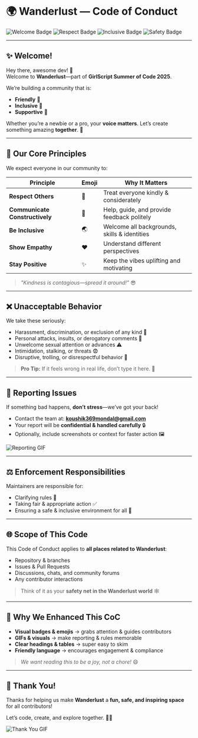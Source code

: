 # 🌍 Wanderlust — Code of Conduct

![Welcome Badge](https://img.shields.io/badge/Community-Welcoming-brightgreen?style=for-the-badge)
![Respect Badge](https://img.shields.io/badge/Respect-Essential-blue?style=for-the-badge)
![Inclusive Badge](https://img.shields.io/badge/Inclusive-Always-orange?style=for-the-badge)
![Safety Badge](https://img.shields.io/badge/Safe_Space-Guaranteed-purple?style=for-the-badge)

---

## ✨ **Welcome!**

Hey there, awesome dev! 👋  
Welcome to **Wanderlust**—part of **GirlScript Summer of Code 2025**.  

We’re building a community that is:

- **Friendly** 💛  
- **Inclusive** 🌈  
- **Supportive** 🤝  

Whether you’re a newbie or a pro, your **voice matters**. Let’s create something amazing **together**. 🚀

---

## 🌟 **Our Core Principles**

We expect everyone in our community to:

| Principle | Emoji | Why It Matters |
|-----------|-------|----------------|
| **Respect Others** | 🙏 | Treat everyone kindly & considerately |
| **Communicate Constructively** | 💬 | Help, guide, and provide feedback politely |
| **Be Inclusive** | 🌏 | Welcome all backgrounds, skills & identities |
| **Show Empathy** | ❤️ | Understand different perspectives |
| **Stay Positive** | ✨ | Keep the vibes uplifting and motivating |

> *"Kindness is contagious—spread it around!"* 😎

---

## ❌ **Unacceptable Behavior**

We take these seriously:

- Harassment, discrimination, or exclusion of any kind 🚫  
- Personal attacks, insults, or derogatory comments 💢  
- Unwelcome sexual attention or advances ⚠️  
- Intimidation, stalking, or threats 😨  
- Disruptive, trolling, or disrespectful behavior 🛑  

> **Pro Tip:** If it feels wrong in real life, don’t type it here. 🧠

---

## 📢 **Reporting Issues**

If something bad happens, **don’t stress**—we’ve got your back!  

- Contact the team at: **[koushik369mondal@gmail.com](mailto:koushik369mondal@gmail.com)**  
- Your report will be **confidential & handled carefully** 🔒  
- Optionally, include screenshots or context for faster action 🖼️  

![Reporting GIF](https://media.giphy.com/media/v1.Y2lkPTc5MGI3NjExaDFmZmR0amZtbzdyOXlyZmdpemN0NHo5YWNyazQ2bXhxeG1jcnh0aiZlcD12MV9naWZzX3NlYXJjaCZjdD1n/L1R1tvI9svkIWwpVYr/giphy.gif)

---

## ⚖️ **Enforcement Responsibilities**

Maintainers are responsible for:

- Clarifying rules 📜  
- Taking fair & appropriate action ✅  
- Ensuring a safe & inclusive environment for all 🌟  

---

## 🌐 **Scope of This Code**

This Code of Conduct applies to **all places related to Wanderlust**:

- Repository & branches  
- Issues & Pull Requests  
- Discussions, chats, and community forums  
- Any contributor interactions  

> Think of it as your **safety net in the Wanderlust world** 🕸️

---

## 🎨 **Why We Enhanced This CoC**

- **Visual badges & emojis** → grabs attention & guides contributors  
- **GIFs & visuals** → make reporting & rules memorable  
- **Clear headings & tables** → super easy to skim  
- **Friendly language** → encourages engagement & compliance  

> *We want reading this to be a joy, not a chore!* 😄

---

## 💖 **Thank You!**

Thanks for helping us make **Wanderlust** a **fun, safe, and inspiring space** for all contributors!  

Let’s code, create, and explore together. 🌟✨  

![Thank You GIF](https://media.giphy.com/media/v1.Y2lkPTc5MGI3NjExNDdnYjJ6ZWE2Nzh4dzgzZWxmMm1zZ3pveGJ4bm1rd3A4Zzc5dWFmcyZlcD12MV9naWZzX3RyZW5kaW5nJmN0PWc/bWKy65WDyQ06GRnNC8/giphy.gif)
